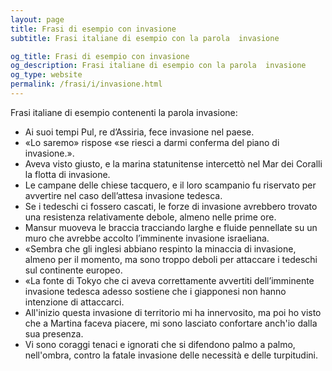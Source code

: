 ```yaml
---
layout: page
title: Frasi di esempio con invasione 
subtitle: Frasi italiane di esempio con la parola  invasione

og_title: Frasi di esempio con invasione 
og_description: Frasi italiane di esempio con la parola  invasione
og_type: website
permalink: /frasi/i/invasione.html
---
```


Frasi italiane di esempio contenenti la parola invasione:


- Ai suoi tempi Pul, re d’Assiria, fece invasione nel paese.
- «Lo saremo» rispose «se riesci a darmi conferma del piano di invasione.».
- Aveva visto giusto, e la marina statunitense intercettò nel Mar dei Coralli la flotta di invasione.
- Le campane delle chiese tacquero, e il loro scampanio fu riservato per avvertire nel caso dell’attesa invasione tedesca.
- Se i tedeschi ci fossero cascati, le forze di invasione avrebbero trovato una resistenza relativamente debole, almeno nelle prime ore.
- Mansur muoveva le braccia tracciando larghe e fluide pennellate su un muro che avrebbe accolto l’imminente invasione israeliana.
- «Sembra che gli inglesi abbiano respinto la minaccia di invasione, almeno per il momento, ma sono troppo deboli per attaccare i tedeschi sul continente europeo.
- «La fonte di Tokyo che ci aveva correttamente avvertiti dell’imminente invasione tedesca adesso sostiene che i giapponesi non hanno intenzione di attaccarci.
- All'inizio questa invasione di territorio mi ha innervosito, ma poi ho visto che a Martina faceva piacere, mi sono lasciato confortare anch'io dalla sua presenza.
- Vi sono coraggi tenaci e ignorati che si difendono palmo a palmo, nell'ombra, contro la fatale invasione delle necessità e delle turpitudini.
